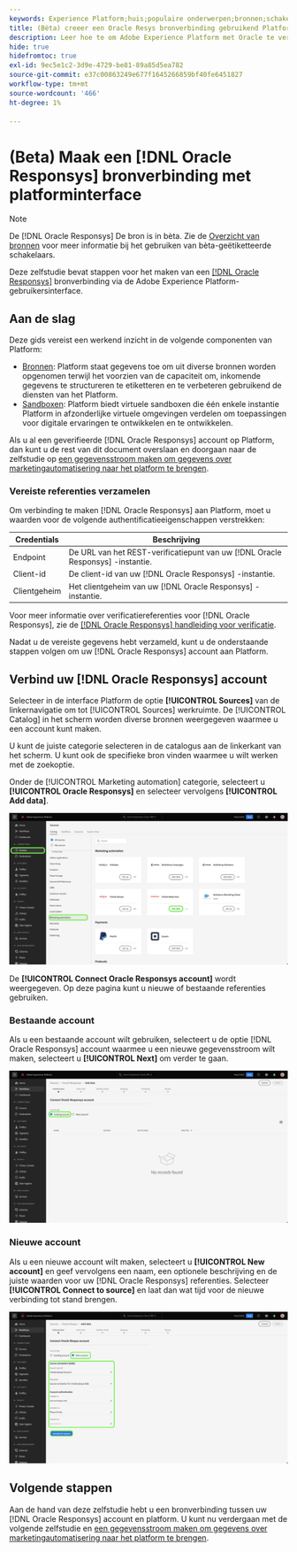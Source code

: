 ```yaml
---
keywords: Experience Platform;huis;populaire onderwerpen;bronnen;schakelaars;oracle;
title: (Bèta) creeer een Oracle Resys bronverbinding gebruikend Platform UI
description: Leer hoe te om Adobe Experience Platform met Oracle te verbinden Resys gebruikend Platform UI.
hide: true
hidefromtoc: true
exl-id: 9ec5e1c2-3d9e-4729-be81-89a85d5ea782
source-git-commit: e37c00863249e677f1645266859bf40fe6451827
workflow-type: tm+mt
source-wordcount: '466'
ht-degree: 1%

---
```


# (Beta) Maak een [!DNL Oracle Responsys] bronverbinding met platforminterface

>[!NOTE]
>
>De [!DNL Oracle Responsys] De bron is in bèta. Zie de [Overzicht van bronnen](../../../../home.md#terms-and-conditions) voor meer informatie bij het gebruiken van bèta-geëtiketteerde schakelaars.

Deze zelfstudie bevat stappen voor het maken van een [[!DNL Oracle Responsys]](../../../../connectors/marketing-automation/oracle-responsys.md) bronverbinding via de Adobe Experience Platform-gebruikersinterface.

## Aan de slag

Deze gids vereist een werkend inzicht in de volgende componenten van Platform:

* [Bronnen](../../../../home.md): Platform staat gegevens toe om uit diverse bronnen worden opgenomen terwijl het voorzien van de capaciteit om, inkomende gegevens te structureren te etiketteren en te verbeteren gebruikend de diensten van het Platform.
* [Sandboxen](../../../../../sandboxes/home.md): Platform biedt virtuele sandboxen die één enkele instantie Platform in afzonderlijke virtuele omgevingen verdelen om toepassingen voor digitale ervaringen te ontwikkelen en te ontwikkelen.

Als u al een geverifieerde [!DNL Oracle Responsys] account op Platform, dan kunt u de rest van dit document overslaan en doorgaan naar de zelfstudie op [een gegevensstroom maken om gegevens over marketingautomatisering naar het platform te brengen](../../dataflow/marketing-automation.md).

### Vereiste referenties verzamelen

Om verbinding te maken [!DNL Oracle Responsys] aan Platform, moet u waarden voor de volgende authentificatieeigenschappen verstrekken:

| Credentials | Beschrijving |
| --- | --- |
| Endpoint | De URL van het REST-verificatiepunt van uw [!DNL Oracle Responsys] -instantie. |
| Client-id | De client-id van uw [!DNL Oracle Responsys] -instantie. |
| Clientgeheim | Het clientgeheim van uw [!DNL Oracle Responsys] -instantie. |

Voor meer informatie over verificatiereferenties voor [!DNL Oracle Responsys], zie de [[!DNL Oracle Responsys] handleiding voor verificatie](https://docs.oracle.com/en/cloud/saas/marketing/responsys-develop/API/GetStarted/authentication.htm).

Nadat u de vereiste gegevens hebt verzameld, kunt u de onderstaande stappen volgen om uw [!DNL Oracle Responsys] account aan Platform.

## Verbind uw [!DNL Oracle Responsys] account

Selecteer in de interface Platform de optie **[!UICONTROL Sources]** van de linkernavigatie om tot [!UICONTROL Sources] werkruimte. De [!UICONTROL Catalog] in het scherm worden diverse bronnen weergegeven waarmee u een account kunt maken.

U kunt de juiste categorie selecteren in de catalogus aan de linkerkant van het scherm. U kunt ook de specifieke bron vinden waarmee u wilt werken met de zoekoptie.

Onder de [!UICONTROL Marketing automation] categorie, selecteert u **[!UICONTROL Oracle Responsys]** en selecteer vervolgens **[!UICONTROL Add data]**.

![De Adobe Experience Platform-broncatalogus met de gemarkeerde bron Resys van het Oracle.](../../../../images/tutorials/create/oracle-responsys/catalog.png)

De **[!UICONTROL Connect Oracle Responsys account]** wordt weergegeven. Op deze pagina kunt u nieuwe of bestaande referenties gebruiken.

### Bestaande account

Als u een bestaande account wilt gebruiken, selecteert u de optie [!DNL Oracle Responsys] account waarmee u een nieuwe gegevensstroom wilt maken, selecteert u **[!UICONTROL Next]** om verder te gaan.

![Het bestaande scherm van de rekeningsauthentificatie voor Oracle Responsys.](../../../../images/tutorials/create/oracle-responsys/existing.png)

### Nieuwe account

Als u een nieuwe account wilt maken, selecteert u **[!UICONTROL New account]** en geef vervolgens een naam, een optionele beschrijving en de juiste waarden voor uw [!DNL Oracle Responsys] referenties. Selecteer **[!UICONTROL Connect to source]** en laat dan wat tijd voor de nieuwe verbinding tot stand brengen.

![Het nieuwe scherm van de rekeningsauthentificatie voor Oracle Responsys.](../../../../images/tutorials/create/oracle-eloqua/new.png)

## Volgende stappen

Aan de hand van deze zelfstudie hebt u een bronverbinding tussen uw [!DNL Oracle Responsys] account en platform. U kunt nu verdergaan met de volgende zelfstudie en [een gegevensstroom maken om gegevens over marketingautomatisering naar het platform te brengen](../../dataflow/marketing-automation.md).
